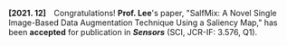 **[2021. 12]** Congratulations! **Prof. Lee**'s paper, "SalfMix: A Novel Single Image-Based Data Augmentation Technique Using a Saliency Map," has been **accepted** for publication in _**Sensors**_ (SCI, JCR-IF: 3.576, Q1).

